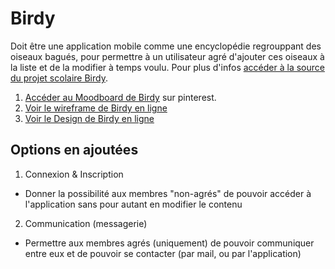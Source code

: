 # Birdy
Doit être une application mobile comme une encyclopédie regrouppant des oiseaux bagués, pour permettre à un utilisateur agré d'ajouter ces oiseaux à la liste et de la modifier à temps voulu. Pour plus d'infos [accéder à la source du projet scolaire Birdy](https://github.com/hepl-dwm/birdy).

1. [Accéder au Moodboard de Birdy](https://www.pinterest.com/m_akd/birdy-moodboard/) sur pinterest.
2. [Voir le wireframe de Birdy en ligne](https://xd.adobe.com/view/b720a1e0-b95b-4fe7-45ab-f542b79055b5-c111/)
3. [Voir le Design de Birdy en ligne](https://xd.adobe.com/view/0eeab4a0-9a5b-4dd2-5b1c-7c8afc69695d-78db/)

## Options en ajoutées

1. Connexion & Inscription 
  - Donner la possibilité aux membres "non-agrés" de pouvoir accéder à l'application sans pour autant en modifier le contenu
2. Communication (messagerie)
  - Permettre aux membres agrés (uniquement) de pouvoir communiquer entre eux et de pouvoir se contacter (par mail, ou par l'application)
